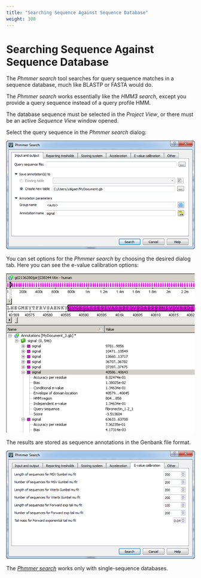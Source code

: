 ```yaml
---
title: "Searching Sequence Against Sequence Database"
weight: 300
---
```


# Searching Sequence Against Sequence Database

The _Phmmer search_ tool searches for query sequence matches in a sequence database, much like BLASTP or FASTA would do.

The _Phmmer search_ works essentially like the _HMM3 search_, except you provide a query sequence instead of a query profile HMM.

The database sequence must be selected in the _Project View_, or there must be an active _Sequence View_ window opened.

Select the query sequence in the _Phmmer search_ dialog:

![](/images/65930828/65930829.png)

You can set options for the _Phmmer search_ by choosing the desired dialog tab. Here you can see the e-value calibration options:

![](/images/65930828/65930830.png)

The results are stored as sequence annotations in the Genbank file format.

![](/images/65930828/65930831.png)

The [_Phmmer search_](http://ugene.unipro.ru/documentation/manual/plugins/hmm3.html#phmmer) works only with single-sequence databases.